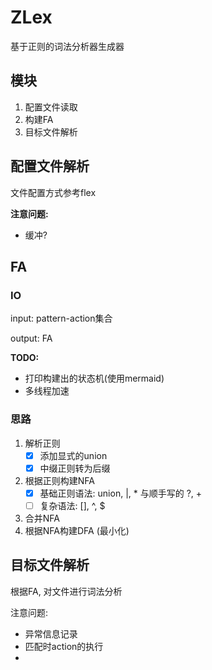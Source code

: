 # ZLex

基于正则的词法分析器生成器

## 模块
1. 配置文件读取
2. 构建FA
3. 目标文件解析

## 配置文件解析

文件配置方式参考flex

**注意问题:**
- 缓冲?

## FA

### IO
input: pattern-action集合

output: FA

**TODO:**
- 打印构建出的状态机(使用mermaid)
- 多线程加速


### 思路
1. 解析正则
   - [x] 添加显式的union
   - [x] 中缀正则转为后缀
2. 根据正则构建NFA
    - [x] 基础正则语法: union, |, * 与顺手写的 ?, +
    - [ ] 复杂语法: [], ^, $
3. 合并NFA
4. 根据NFA构建DFA (最小化)

## 目标文件解析

根据FA, 对文件进行词法分析

注意问题:
- 异常信息记录
- 匹配时action的执行
- 
